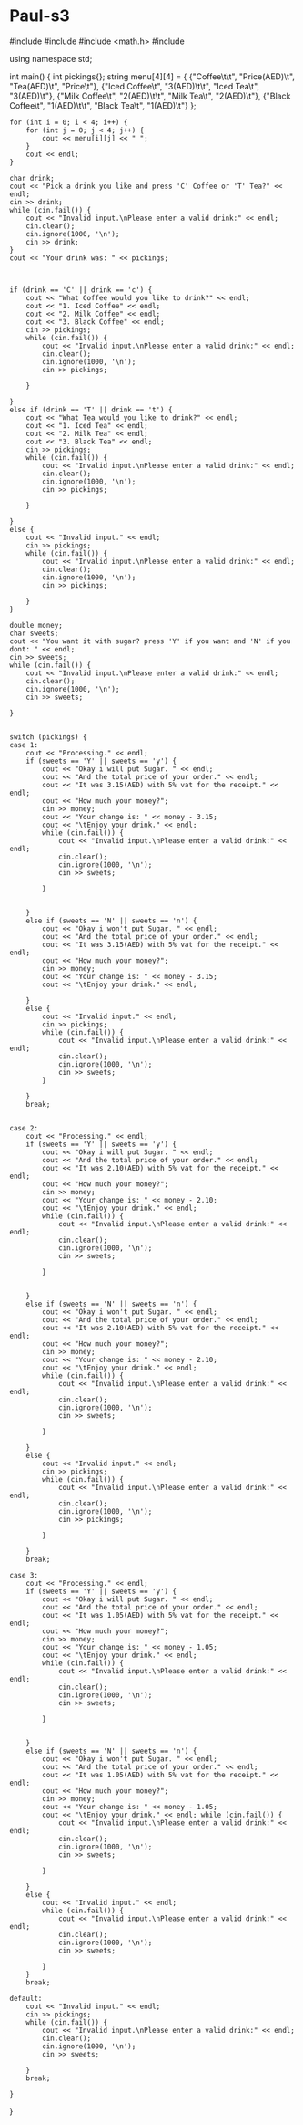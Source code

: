# Paul-s3
#include <iostream>
#include <string>
#include <math.h>
#include <array>

using namespace std;

int main()
{
	int pickings{};
	string menu[4][4] = {
		{"Coffee\t\t", "Price(AED)\t", "Tea(AED)\t", "Price\t"},
		{"Iced Coffee\t", "3(AED)\t\t", "Iced Tea\t", "3(AED)\t"},
		{"Milk Coffee\t", "2(AED)\t\t", "Milk Tea\t", "2(AED)\t"},
		{"Black Coffee\t", "1(AED)\t\t", "Black Tea\t", "1(AED)\t"}
	};

	for (int i = 0; i < 4; i++) {
		for (int j = 0; j < 4; j++) {
			cout << menu[i][j] << " ";
		}
		cout << endl;
	}

	char drink;
	cout << "Pick a drink you like and press 'C' Coffee or 'T' Tea?" << endl;
	cin >> drink;
	while (cin.fail()) {
		cout << "Invalid input.\nPlease enter a valid drink:" << endl;
		cin.clear();
		cin.ignore(1000, '\n');
		cin >> drink;
	}
	cout << "Your drink was: " << pickings;



	if (drink == 'C' || drink == 'c') {
		cout << "What Coffee would you like to drink?" << endl;
		cout << "1. Iced Coffee" << endl;
		cout << "2. Milk Coffee" << endl;
		cout << "3. Black Coffee" << endl;
		cin >> pickings;
		while (cin.fail()) {
			cout << "Invalid input.\nPlease enter a valid drink:" << endl;
			cin.clear();
			cin.ignore(1000, '\n');
			cin >> pickings;

		}

	}
	else if (drink == 'T' || drink == 't') {
		cout << "What Tea would you like to drink?" << endl;
		cout << "1. Iced Tea" << endl;
		cout << "2. Milk Tea" << endl;
		cout << "3. Black Tea" << endl;
		cin >> pickings;
		while (cin.fail()) {
			cout << "Invalid input.\nPlease enter a valid drink:" << endl;
			cin.clear();
			cin.ignore(1000, '\n');
			cin >> pickings;

		}

	}
	else {
		cout << "Invalid input." << endl;
		cin >> pickings;
		while (cin.fail()) {
			cout << "Invalid input.\nPlease enter a valid drink:" << endl;
			cin.clear();
			cin.ignore(1000, '\n');
			cin >> pickings;

		}
	}

	double money;
	char sweets;
	cout << "You want it with sugar? press 'Y' if you want and 'N' if you dont: " << endl;
	cin >> sweets;
	while (cin.fail()) {
		cout << "Invalid input.\nPlease enter a valid drink:" << endl;
		cin.clear();
		cin.ignore(1000, '\n');
		cin >> sweets;

	}


	switch (pickings) {
	case 1:
		cout << "Processing." << endl;
		if (sweets == 'Y' || sweets == 'y') {
			cout << "Okay i will put Sugar. " << endl;
			cout << "And the total price of your order." << endl;
			cout << "It was 3.15(AED) with 5% vat for the receipt." << endl;
			cout << "How much your money?";
			cin >> money;
			cout << "Your change is: " << money - 3.15;
			cout << "\tEnjoy your drink." << endl;
			while (cin.fail()) {
				cout << "Invalid input.\nPlease enter a valid drink:" << endl;
				cin.clear();
				cin.ignore(1000, '\n');
				cin >> sweets;

			}


		}
		else if (sweets == 'N' || sweets == 'n') {
			cout << "Okay i won't put Sugar. " << endl;
			cout << "And the total price of your order." << endl;
			cout << "It was 3.15(AED) with 5% vat for the receipt." << endl;
			cout << "How much your money?";
			cin >> money;
			cout << "Your change is: " << money - 3.15;
			cout << "\tEnjoy your drink." << endl;

		}
		else {
			cout << "Invalid input." << endl;
			cin >> pickings;
			while (cin.fail()) {
				cout << "Invalid input.\nPlease enter a valid drink:" << endl;
				cin.clear();
				cin.ignore(1000, '\n');
				cin >> sweets;
			}

		}
		break;


	case 2:
		cout << "Processing." << endl;
		if (sweets == 'Y' || sweets == 'y') {
			cout << "Okay i will put Sugar. " << endl;
			cout << "And the total price of your order." << endl;
			cout << "It was 2.10(AED) with 5% vat for the receipt." << endl;
			cout << "How much your money?";
			cin >> money;
			cout << "Your change is: " << money - 2.10;
			cout << "\tEnjoy your drink." << endl;
			while (cin.fail()) {
				cout << "Invalid input.\nPlease enter a valid drink:" << endl;
				cin.clear();
				cin.ignore(1000, '\n');
				cin >> sweets;

			}


		}
		else if (sweets == 'N' || sweets == 'n') {
			cout << "Okay i won't put Sugar. " << endl;
			cout << "And the total price of your order." << endl;
			cout << "It was 2.10(AED) with 5% vat for the receipt." << endl;
			cout << "How much your money?";
			cin >> money;
			cout << "Your change is: " << money - 2.10;
			cout << "\tEnjoy your drink." << endl;
			while (cin.fail()) {
				cout << "Invalid input.\nPlease enter a valid drink:" << endl;
				cin.clear();
				cin.ignore(1000, '\n');
				cin >> sweets;

			}

		}
		else {
			cout << "Invalid input." << endl;
			cin >> pickings;
			while (cin.fail()) {
				cout << "Invalid input.\nPlease enter a valid drink:" << endl;
				cin.clear();
				cin.ignore(1000, '\n');
				cin >> pickings;

			}

		}
		break;

	case 3:
		cout << "Processing." << endl;
		if (sweets == 'Y' || sweets == 'y') {
			cout << "Okay i will put Sugar. " << endl;
			cout << "And the total price of your order." << endl;
			cout << "It was 1.05(AED) with 5% vat for the receipt." << endl;
			cout << "How much your money?";
			cin >> money;
			cout << "Your change is: " << money - 1.05;
			cout << "\tEnjoy your drink." << endl;
			while (cin.fail()) {
				cout << "Invalid input.\nPlease enter a valid drink:" << endl;
				cin.clear();
				cin.ignore(1000, '\n');
				cin >> sweets;

			}


		}
		else if (sweets == 'N' || sweets == 'n') {
			cout << "Okay i won't put Sugar. " << endl;
			cout << "And the total price of your order." << endl;
			cout << "It was 1.05(AED) with 5% vat for the receipt." << endl;
			cout << "How much your money?";
			cin >> money;
			cout << "Your change is: " << money - 1.05;
			cout << "\tEnjoy your drink." << endl; while (cin.fail()) {
				cout << "Invalid input.\nPlease enter a valid drink:" << endl;
				cin.clear();
				cin.ignore(1000, '\n');
				cin >> sweets;

			}

		}
		else {
			cout << "Invalid input." << endl;
			while (cin.fail()) {
				cout << "Invalid input.\nPlease enter a valid drink:" << endl;
				cin.clear();
				cin.ignore(1000, '\n');
				cin >> sweets;

			}
		}
		break;

	default:
		cout << "Invalid input." << endl;
		cin >> pickings;
		while (cin.fail()) {
			cout << "Invalid input.\nPlease enter a valid drink:" << endl;
			cin.clear();
			cin.ignore(1000, '\n');
			cin >> sweets;

		}
		break;

	}

}
